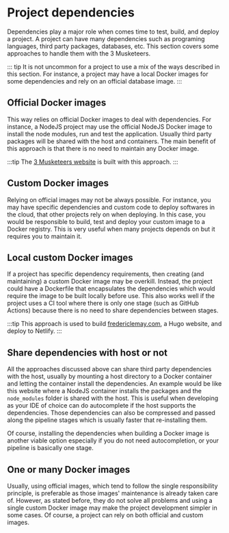 # Project dependencies

Dependencies play a major role when comes time to test, build, and deploy a project. A project can have many dependencies such as programing languages, third party packages, databases, etc. This section covers some approaches to handle them with the 3 Musketeers.

::: tip
It is not uncommon for a project to use a mix of the ways described in this section. For instance, a project may have a local Docker images for some dependencies and rely on an official database image.
:::

## Official Docker images

This way relies on official Docker images to deal with dependencies. For instance, a NodeJS project may use the official NodeJS Docker image to install the node modules, run and test the application. Usually third party packages will be shared with the host and containers. The main benefit of this approach is that there is no need to maintain any Docker image.

:::tip
The [3 Musketeers website](https://github.com/flemay/3musketeers) is built with this approach.
:::

## Custom Docker images

Relying on official images may not be always possible. For instance, you may have specific dependencies and custom code to deploy softwares in the cloud, that other projects rely on when deploying. In this case, you would be responsible to build, test and deploy your custom image to a Docker registry. This is very useful when many projects depends on but it requires you to maintain it.

## Local custom Docker images

If a project has specific dependency requirements, then creating (and maintaining) a custom Docker image may be overkill. Instead, the project could have a Dockerfile that encapsulates the dependencies which would require the image to be built locally before use. This also works well if the project uses a CI tool where there is only one stage (such as GitHub Actions) because there is no need to share dependencies between stages.

:::tip
This approach is used to build [fredericlemay.com](https://github.com/flemay/fredericlemay-com), a Hugo website, and deploy to Netlify.
:::

## Share dependencies with host or not

All the approaches discussed above can share third party dependencies with the host, usually by mounting a host directory to a Docker container and letting the container install the dependencies. An example would be like this website where a NodeJS container installs the packages and the `node_modules` folder is shared with the host. This is useful when developing as your IDE of choice can do autocomplete if the host supports the dependencies. Those dependencies can also be compressed and passed along the pipeline stages which is usually faster that re-installing them.

Of course, installing the dependencies when building a Docker image is another viable option especially if you do not need autocompletion, or your pipeline is basically one stage.

## One or many Docker images

Usually, using official images, which tend to follow the single responsibility principle, is preferable as those images' maintenance is already taken care of. However, as stated before, they do not solve all problems and using a single custom Docker image may make the project development simpler in some cases. Of course, a project can rely on both official and custom images.